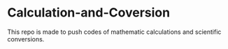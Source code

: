# Calculation-and-Coversion

This repo is made to push codes of mathematic calculations and scientific conversions. 
